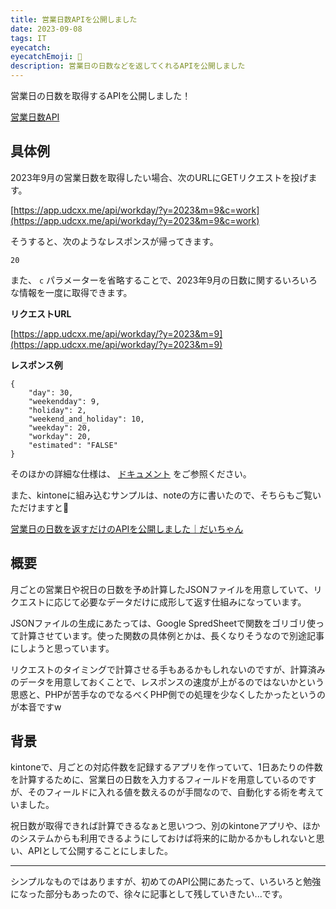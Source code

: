 ```yaml
---
title: 営業日数APIを公開しました
date: 2023-09-08
tags: IT
eyecatch: 
eyecatchEmoji: 🎉
description: 営業日の日数などを返してくれるAPIを公開しました
---
```


営業日の日数を取得するAPIを公開しました！

[営業日数API](https://app.udcxx.me/document/workday-api/)

## 具体例

2023年9月の営業日数を取得したい場合、次のURLにGETリクエストを投げます。

[https://app.udcxx.me/api/workday/?y=2023&m=9&c=work](https://app.udcxx.me/api/workday/?y=2023&m=9&c=work)

そうすると、次のようなレスポンスが帰ってきます。

```
20
```

また、 `c` パラメーターを省略することで、2023年9月の日数に関するいろいろな情報を一度に取得できます。

**リクエストURL**

[https://app.udcxx.me/api/workday/?y=2023&m=9](https://app.udcxx.me/api/workday/?y=2023&m=9)

**レスポンス例**

```
{
    "day": 30,
    "weekendday": 9,
    "holiday": 2,
    "weekend_and_holiday": 10,
    "weekday": 20,
    "workday": 20,
    "estimated": "FALSE"
}
```

そのほかの詳細な仕様は、 [ドキュメント](https://app.udcxx.me/document/workday-api/) をご参照ください。

また、kintoneに組み込むサンプルは、noteの方に書いたので、そちらもご覧いただけますと🙏

[営業日の日数を返すだけのAPIを公開しました｜だいちゃん](https://note.com/udcxx/n/n8362f0f6b642)


## 概要

月ごとの営業日や祝日の日数を予め計算したJSONファイルを用意していて、リクエストに応じて必要なデータだけに成形して返す仕組みになっています。

JSONファイルの生成にあたっては、Google SpredSheetで関数をゴリゴリ使って計算させています。使った関数の具体例とかは、長くなりそうなので別途記事にしようと思っています。

リクエストのタイミングで計算させる手もあるかもしれないのですが、計算済みのデータを用意しておくことで、レスポンスの速度が上がるのではないかという思惑と、PHPが苦手なのでなるべくPHP側での処理を少なくしたかったというのが本音ですw


## 背景

kintoneで、月ごとの対応件数を記録するアプリを作っていて、1日あたりの件数を計算するために、営業日の日数を入力するフィールドを用意しているのですが、そのフィールドに入れる値を数えるのが手間なので、自動化する術を考えていました。

祝日数が取得できれば計算できるなぁと思いつつ、別のkintoneアプリや、ほかのシステムからも利用できるようにしておけば将来的に助かるかもしれないと思い、APIとして公開することにしました。

---

シンプルなものではありますが、初めてのAPI公開にあたって、いろいろと勉強になった部分もあったので、徐々に記事として残していきたい...です。